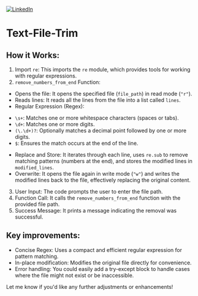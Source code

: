 [![LinkedIn][linkedin-shield]][linkedin-url-Bucsa]

# Text-File-Trim


## How it Works:

1. Import ```re```: This imports the ```re``` module, which provides tools for working with regular expressions.
2. ```remove_numbers_from_end``` Function:
- Opens the file: It opens the specified file (```file_path```) in read mode (```"r"```).
- Reads lines: It reads all the lines from the file into a list called ```lines```.
- Regular Expression (Regex):
+ ```\s+```: Matches one or more whitespace characters (spaces or tabs).
+ ```\d+```: Matches one or more digits.
+ ```(\.\d+)?```: Optionally matches a decimal point followed by one or more digits.
+ ```$```: Ensures the match occurs at the end of the line.
- Replace and Store: It iterates through each line, uses ```re.sub``` to remove matching patterns (numbers at the end), and stores the modified lines in ```modified_lines```.
- Overwrite: It opens the file again in write mode (```"w"```) and writes the modified lines back to the file, effectively replacing the original content.

3. User Input: The code prompts the user to enter the file path.
4. Function Call: It calls the ```remove_numbers_from_end``` function with the provided file path.
5. Success Message: It prints a message indicating the removal was successful.


## Key improvements:

- Concise Regex: Uses a compact and efficient regular expression for pattern matching.
- In-place modification: Modifies the original file directly for convenience.
- Error handling: You could easily add a try-except block to handle cases where the file might not exist or be inaccessible.


Let me know if you'd like any further adjustments or enhancements!


[linkedin-shield]: https://img.shields.io/badge/-LinkedIn-black.svg?style=for-the-badge&logo=linkedin&colorB=555
[linkedin-url-Bucsa]: https://www.linkedin.com/in/justin-bucsa